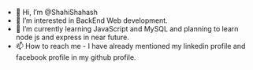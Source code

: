 - 👋 Hi, I’m @ShahiShahash
- 👀 I’m interested in BackEnd Web development.
- 🌱 I’m currently learning JavaScript and MySQL and planning to learn node js and express in near future.
- 📫 How to reach me - I have already mentioned my linkedin profile and facebook profile in my github profile.

<!---
ShahiShahash/ShahiShahash is a ✨ special ✨ repository because its `README.md` (this file) appears on your GitHub profile.
You can click the Preview link to take a look at your changes.
--->

